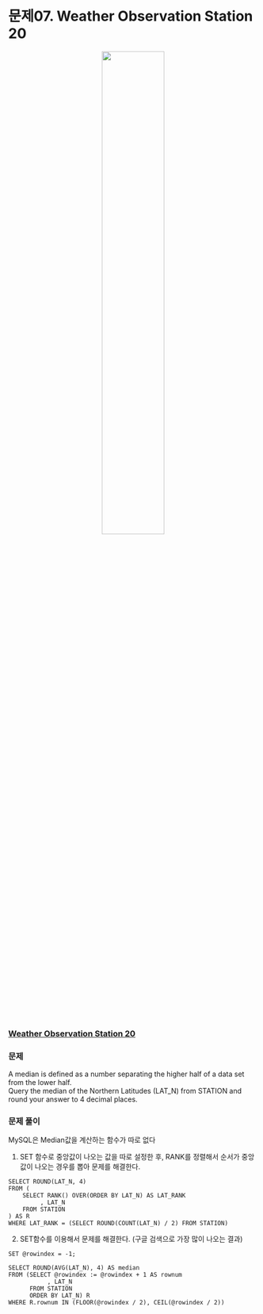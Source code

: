 # 문제07. Weather Observation Station 20
<center><img src="https://img1.daumcdn.net/thumb/R1280x0/?scode=mtistory2&fname=https%3A%2F%2Fblog.kakaocdn.net%2Fdn%2FnsLDz%2Fbtq9pEgSXZt%2FmaxivgDvI78FL4oxtqs721%2Fimg.png" width="50%" height="50%"></center>

### [Weather Observation Station 20](https://www.hackerrank.com/challenges/weather-observation-station-20/problem?isFullScreen=true)

### 문제
A median is defined as a number separating the higher half of a data set from the lower half. <br>
Query the median of the Northern Latitudes (LAT_N) from STATION and round your answer to 4 decimal places.<br>



### 문제 풀이
MySQL은 Median값을 계산하는 함수가 따로 없다<br>
1. SET 함수로 중앙값이 나오는 값을 따로 설정한 후, RANK를 정렬해서 순서가 중앙값이 나오는 경우를 뽑아 문제를 해결한다.
```Mysql
SELECT ROUND(LAT_N, 4)
FROM (
    SELECT RANK() OVER(ORDER BY LAT_N) AS LAT_RANK
         , LAT_N
    FROM STATION
) AS R
WHERE LAT_RANK = (SELECT ROUND(COUNT(LAT_N) / 2) FROM STATION)
```
2. SET함수를 이용해서 문제를 해결한다. (구글 검색으로 가장 많이 나오는 결과)
```Mysql
SET @rowindex = -1;

SELECT ROUND(AVG(LAT_N), 4) AS median
FROM (SELECT @rowindex := @rowindex + 1 AS rownum
           , LAT_N
      FROM STATION
      ORDER BY LAT_N) R
WHERE R.rownum IN (FLOOR(@rowindex / 2), CEIL(@rowindex / 2))
```
